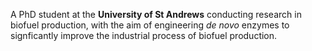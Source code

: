 A PhD student at the **University of St Andrews** conducting research in biofuel production, with the aim of engineering *de novo* enzymes to signficantly improve the industrial process of biofuel production.
